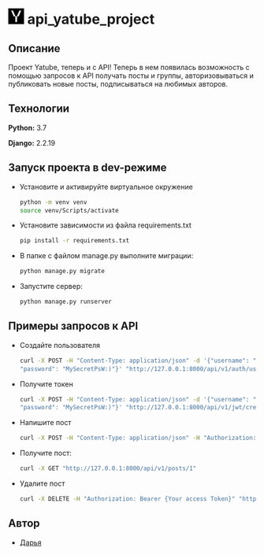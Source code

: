 # ![Logo](yatube_api\static\favicon-32x32.png) api_yatube_project

## Описание

Проект Yatube, теперь и с API!
Теперь в нем появилась возможность с помощью запросов к API получать посты и группы, авторизовываться и публиковать новые посты, подписываться на любимых авторов.

## Технологии

**Python:** 3.7

**Django:** 2.2.19  

## Запуск проекта в dev-режиме

- Установите и активируйте виртуальное окружение

    ```bash
    python -m venv venv
    source venv/Scripts/activate
    ```

- Установите зависимости из файла requirements.txt

    ```bash
    pip install -r requirements.txt
    ```

- В папке с файлом manage.py выполните миграции:

    ```bash
    python manage.py migrate
    ```

- Запустите сервер:

    ```bash
    python manage.py runserver
    ```

## Примеры запросов к API

- Создайте пользователя

    ```bash
    curl -X POST -H "Content-Type: application/json" -d '{"username": "MyUsername",
    "password": "MySecretPsW:)"}' "http://127.0.0.1:8000/api/v1/auth/users/"
    ```

- Получите токен

    ```bash
    curl -X POST -H "Content-Type: application/json" -d '{"username": "username",
    "password": "MySecretPsW:)"}' "http://127.0.0.1:8000/api/v1/jwt/create"
    ```

- Напишите пост

    ```bash
    curl -X POST -H "Content-Type: application/json" -H "Authorization: Bearer {Your access Token}" -d '{"text": "My first post"}' "http://127.0.0.1:8000/api/v1/posts/"
    ```

- Получите пост:

    ```bash
    curl -X GET "http://127.0.0.1:8000/api/v1/posts/1"
    ```

- Удалите пост

    ```bash
    curl -X DELETE -H "Authorization: Bearer {Your access Token}" "http://127.0.0.1:8000/api/v1/posts/1"
    ```

## Автор

- [Дарья](https://github.com/DariaEaly)
